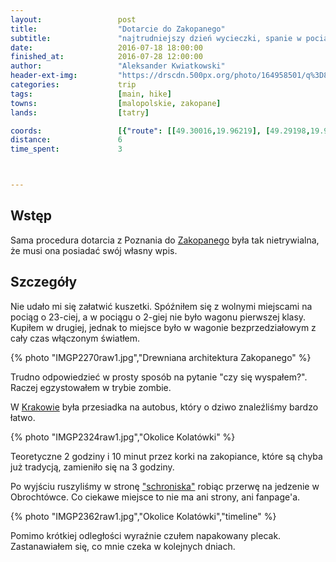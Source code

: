 ```yaml
---
layout:                 post
title:                  "Dotarcie do Zakopanego"
subtitle:               "najtrudniejszy dzień wycieczki, spanie w pociągu"
date:                   2016-07-18 18:00:00
finished_at:            2016-07-28 12:00:00
author:                 "Aleksander Kwiatkowski"
header-ext-img:         "https://drscdn.500px.org/photo/164958501/q%3D80_m%3D2000/669c477d8f84b7ef1d1d790e02302b9e"
categories:             trip
tags:                   [main, hike]
towns:                  [malopolskie, zakopane]
lands:                  [tatry]

coords:                 [{"route": [[49.30016,19.96219], [49.29198,19.96528], [49.27748,19.98099], [49.27244,19.98107], [49.26735,19.97832], [49.25956,19.96665]], "type": "hike"}]
distance:               6
time_spent:             3



---
```


[wiki-zakopane]: https://pl.wikipedia.org/wiki/Zakopane
[wiki-krakow]: https://pl.wikipedia.org/wiki/Krak%C3%B3w
[kolatowki]: http://www.kalatowki.pl/

Wstęp
-----

Sama procedura dotarcia z Poznania do [Zakopanego][wiki-zakopane] była tak nietrywialna,
że musi ona posiadać swój własny wpis.

Szczegóły
---------

Nie udało mi się załatwić kuszetki. Spóźniłem się z wolnymi miejscami na pociąg
o 23-ciej, a w pociągu o 2-giej nie było wagonu pierwszej klasy. Kupiłem w drugiej, jednak
to miejsce było w wagonie bezprzedziałowym z cały czas włączonym światłem.

{% photo "IMGP2270raw1.jpg","Drewniana architektura Zakopanego" %}

Trudno odpowiedzieć w prosty sposób na pytanie "czy się wyspałem?". Raczej
egzystowałem w trybie zombie.

W [Krakowie][wiki-krakow] była przesiadka na autobus, który o dziwo znaleźliśmy
bardzo łatwo.

{% photo "IMGP2324raw1.jpg","Okolice Kolatówki" %}

Teoretyczne 2 godziny i 10 minut przez korki na zakopiance, które są chyba już
tradycją, zamieniło się na 3 godziny.

Po wyjściu ruszyliśmy w stronę ["schroniska"][kolatowki] robiąc przerwę na jedzenie w
Obrochtówce. Co ciekawe miejsce to nie ma ani strony, ani fanpage'a.

{% photo "IMGP2362raw1.jpg","Okolice Kolatówki","timeline" %}

Pomimo krótkiej odległości wyraźnie czułem napakowany plecak. Zastanawiałem się,
co mnie czeka w kolejnych dniach.
